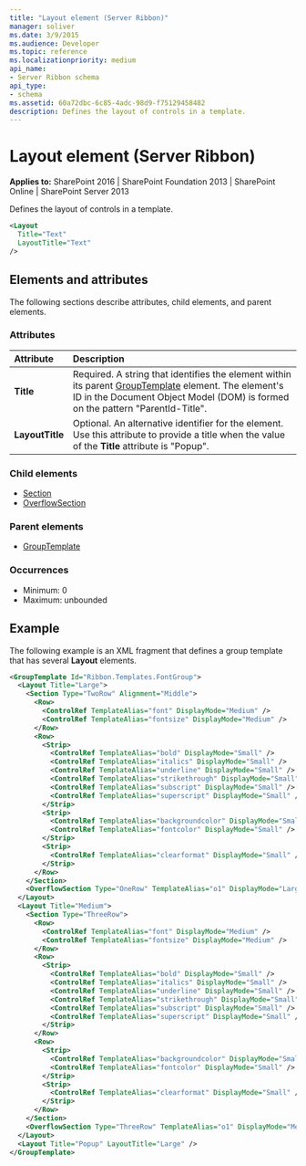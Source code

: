 ```yaml
---
title: "Layout element (Server Ribbon)"
manager: soliver
ms.date: 3/9/2015
ms.audience: Developer
ms.topic: reference
ms.localizationpriority: medium
api_name:
- Server Ribbon schema
api_type:
- schema
ms.assetid: 60a72dbc-6c85-4adc-98d9-f75129458482
description: Defines the layout of controls in a template.
---
```


# Layout element (Server Ribbon)

**Applies to:** SharePoint 2016 | SharePoint Foundation 2013 | SharePoint Online | SharePoint Server 2013

Defines the layout of controls in a template.

```XML
<Layout
  Title="Text"
  LayoutTitle="Text"
/>
```

## Elements and attributes

The following sections describe attributes, child elements, and parent elements.

### Attributes

|**Attribute**|**Description**|
|:-----|:-----|
|**Title** <br/> |Required. A string that identifies the element within its parent [GroupTemplate](grouptemplate-element.md) element. The element's ID in the Document Object Model (DOM) is formed on the pattern "ParentId-Title".  <br/> |
|**LayoutTitle** <br/> |Optional. An alternative identifier for the element. Use this attribute to provide a title when the value of the **Title** attribute is "Popup".  <br/> |

### Child elements

- [Section](section-element.md)
- [OverflowSection](overflowsection-element.md)

### Parent elements

- [GroupTemplate](grouptemplate-element.md)

### Occurrences

- Minimum: 0
- Maximum: unbounded

## Example

The following example is an XML fragment that defines a group template that has several **Layout** elements.

```XML
<GroupTemplate Id="Ribbon.Templates.FontGroup">
  <Layout Title="Large">
    <Section Type="TwoRow" Alignment="Middle">
      <Row>
        <ControlRef TemplateAlias="font" DisplayMode="Medium" />
        <ControlRef TemplateAlias="fontsize" DisplayMode="Medium" />
      </Row>
      <Row>
        <Strip>
          <ControlRef TemplateAlias="bold" DisplayMode="Small" />
          <ControlRef TemplateAlias="italics" DisplayMode="Small" />
          <ControlRef TemplateAlias="underline" DisplayMode="Small" />
          <ControlRef TemplateAlias="strikethrough" DisplayMode="Small" />
          <ControlRef TemplateAlias="subscript" DisplayMode="Small" />
          <ControlRef TemplateAlias="superscript" DisplayMode="Small" />
        </Strip>
        <Strip>
          <ControlRef TemplateAlias="backgroundcolor" DisplayMode="Small" />
          <ControlRef TemplateAlias="fontcolor" DisplayMode="Small" />
        </Strip>
        <Strip>
          <ControlRef TemplateAlias="clearformat" DisplayMode="Small" />
        </Strip>
      </Row>
    </Section>
    <OverflowSection Type="OneRow" TemplateAlias="o1" DisplayMode="Large"/>
  </Layout>
  <Layout Title="Medium">
    <Section Type="ThreeRow">
      <Row>
        <ControlRef TemplateAlias="font" DisplayMode="Medium" />
        <ControlRef TemplateAlias="fontsize" DisplayMode="Medium" />
      </Row>
      <Row>
        <Strip>
          <ControlRef TemplateAlias="bold" DisplayMode="Small" />
          <ControlRef TemplateAlias="italics" DisplayMode="Small" />
          <ControlRef TemplateAlias="underline" DisplayMode="Small" />
          <ControlRef TemplateAlias="strikethrough" DisplayMode="Small" />
          <ControlRef TemplateAlias="subscript" DisplayMode="Small" />
          <ControlRef TemplateAlias="superscript" DisplayMode="Small" />
        </Strip>
      </Row>
      <Row>
        <Strip>
          <ControlRef TemplateAlias="backgroundcolor" DisplayMode="Small" />
          <ControlRef TemplateAlias="fontcolor" DisplayMode="Small" />
        </Strip>
        <Strip>
          <ControlRef TemplateAlias="clearformat" DisplayMode="Small" />
        </Strip>
      </Row>
    </Section>
    <OverflowSection Type="ThreeRow" TemplateAlias="o1" DisplayMode="Medium"/>
  </Layout>
  <Layout Title="Popup" LayoutTitle="Large" />
</GroupTemplate>
```
